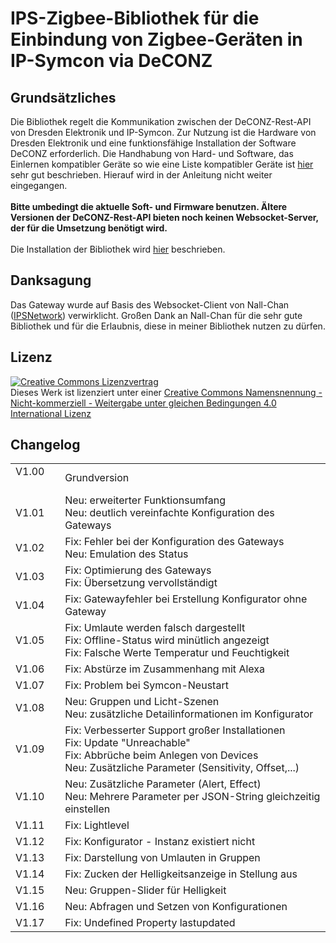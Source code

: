 <!DOCTYPE html>
<html lang="de">
  <head>
    <meta charset="utf-8">
	<meta name="viewport" content="width=device-width">
  </head>

  <body>
	<h1>IPS-Zigbee-Bibliothek für die Einbindung von Zigbee-Geräten in IP-Symcon via DeCONZ</h1>
	<h2>Grundsätzliches</h2>
	Die Bibliothek regelt die Kommunikation zwischen der DeCONZ-Rest-API von Dresden Elektronik und IP-Symcon. Zur Nutzung ist die Hardware von Dresden Elektronik und eine funktionsfähige Installation der Software DeCONZ erforderlich. Die Handhabung von Hard- und Software, das Einlernen kompatibler Geräte so wie eine Liste kompatibler Geräte ist <a href="https://www.dresden-elektronik.de/funktechnik/products/software/pc/deconz/">hier</a> sehr gut beschrieben. Hierauf wird in der Anleitung nicht weiter eingegangen.<br><br>
	<b>Bitte umbedingt die aktuelle Soft- und Firmware benutzen. Ältere Versionen der DeCONZ-Rest-API bieten noch keinen Websocket-Server, der für die Umsetzung benötigt wird.</b><br><br>	
	Die Installation der Bibliothek wird <a href="https://www.symcon.de/service/dokumentation/komponenten/verwaltungskonsole/module-store/">hier</a> beschrieben.
	<h2>Danksagung</h2>
	Das Gateway wurde auf Basis des Websocket-Client von Nall-Chan (<a href="https://github.com/Nall-chan/IPSNetwork">IPSNetwork</a>) verwirklicht. Großen Dank an Nall-Chan für die sehr gute Bibliothek und für die Erlaubnis, diese in meiner Bibliothek nutzen zu dürfen.
	<h2>Lizenz</h2>
	<a rel="license" href="http://creativecommons.org/licenses/by-nc-sa/4.0/"><img alt="Creative Commons Lizenzvertrag" style="border-width:0" src="https://i.creativecommons.org/l/by-nc-sa/4.0/88x31.png" /></a><br />Dieses Werk ist lizenziert unter einer <a rel="license" href="http://creativecommons.org/licenses/by-nc-sa/4.0/">Creative Commons Namensnennung - Nicht-kommerziell - Weitergabe unter gleichen Bedingungen 4.0 International Lizenz</a>
	<h2>Changelog</h2>
	<table>
	  <tr>
		<td>V1.00 &nbsp;&nbsp;&nbsp;&nbsp;</td>
		<td>Grundversion</td>
	  </tr>
	  <tr>
		<td>V1.01</td>
		<td>Neu: erweiterter Funktionsumfang<br>
			Neu: deutlich vereinfachte Konfiguration des Gateways</td>
	  </tr>
	  <tr>
		<td>V1.02</td>
		<td>Fix: Fehler bei der Konfiguration des Gateways<br>
			Neu: Emulation des Status</td>
	  </tr>
	  <tr>
		<td>V1.03</td>
		<td>Fix: Optimierung des Gateways<br>
			Fix: Übersetzung vervollständigt</td>
	  </tr>
	  <tr>
		<td>V1.04</td>
		<td>Fix: Gatewayfehler bei Erstellung Konfigurator ohne Gateway</td>
	  </tr>
	  <tr>
		<td>V1.05</td>
		<td>Fix: Umlaute werden falsch dargestellt<br>
			Fix: Offline-Status wird minütlich angezeigt<br>
			Fix: Falsche Werte Temperatur und Feuchtigkeit</td>
	  </tr>
	  <tr>
		<td>V1.06</td>
		<td>Fix: Abstürze im Zusammenhang mit Alexa</td>
	  </tr>
	  <tr>
		<td>V1.07</td>
		<td>Fix: Problem bei Symcon-Neustart</td>
	  </tr>
	  <tr>
		<td>V1.08</td>
		<td>Neu: Gruppen und Licht-Szenen<br>
			Neu: zusätzliche Detailinformationen im Konfigurator</td>
	  </tr>
	  <tr>
		<td>V1.09</td>
		<td>Fix: Verbesserter Support großer Installationen<br>
			Fix: Update "Unreachable"<br>
			Fix: Abbrüche beim Anlegen von Devices<br>
			Neu: Zusätzliche Parameter (Sensitivity, Offset,...)</td>
	  </tr>
	  <tr>
		<td>V1.10</td>
		<td>Neu: Zusätzliche Parameter (Alert, Effect)<br>
			Neu: Mehrere Parameter per JSON-String gleichzeitig einstellen</td>
	  </tr>
	  <tr>
		<td>V1.11</td>
		<td>Fix: Lightlevel</td>
	  </tr>
	  <tr>
		<td>V1.12</td>
		<td>Fix: Konfigurator - Instanz existiert nicht</td>
	  </tr>
	  <tr>
		<td>V1.13</td>
		<td>Fix: Darstellung von Umlauten in Gruppen</td>
	  </tr>
	  <tr>
		<td>V1.14</td>
		<td>Fix: Zucken der Helligkeitsanzeige in Stellung aus</td>
	  </tr>
	  <tr>
		<td>V1.15</td>
		<td>Neu: Gruppen-Slider für Helligkeit</td>
	  </tr>
	  <tr>
		<td>V1.16</td>
		<td>Neu: Abfragen und Setzen von Konfigurationen</td>
	  </tr>
	  <tr>
		<td>V1.17</td>
		<td>Fix: Undefined Property lastupdated</td>
	  </tr>
	</table>
  </body>
</html>

